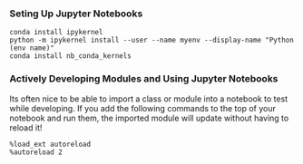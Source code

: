### Seting Up Jupyter Notebooks
```
conda install ipykernel
python -m ipykernel install --user --name myenv --display-name "Python (env name)"
conda install nb_conda_kernels
```

### Actively Developing Modules and Using Jupyter Notebooks
Its often nice to be able to import a class or module into a notebook to test while developing.
If you add the following commands to the top of your notebook and run them, the imported module will update without having to reload it!
```
%load_ext autoreload
%autoreload 2
```
